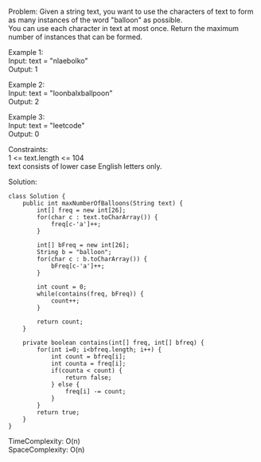 Problem:
Given a string text, you want to use the characters of text to form as many instances of the word "balloon" as possible. \
You can use each character in text at most once. Return the maximum number of instances that can be formed.

Example 1: \
Input: text = "nlaebolko" \
Output: 1

Example 2: \
Input: text = "loonbalxballpoon" \
Output: 2

Example 3: \
Input: text = "leetcode" \
Output: 0
 

Constraints: \
1 <= text.length <= 104 \
text consists of lower case English letters only.

Solution:

```
class Solution {
    public int maxNumberOfBalloons(String text) {
        int[] freq = new int[26];
        for(char c : text.toCharArray()) {
            freq[c-'a']++;
        }

        int[] bFreq = new int[26];
        String b = "balloon";
        for(char c : b.toCharArray()) {
            bFreq[c-'a']++;
        }

        int count = 0;
        while(contains(freq, bFreq)) {
            count++;
        }

        return count;
    }

    private boolean contains(int[] freq, int[] bfreq) {
        for(int i=0; i<bfreq.length; i++) {
            int count = bfreq[i];
            int counta = freq[i];
            if(counta < count) {
                return false;
            } else {
                freq[i] -= count;
            }
        }
        return true;
    }
}
```

TimeComplexity: O(n) \
SpaceComplexity: O(n)

